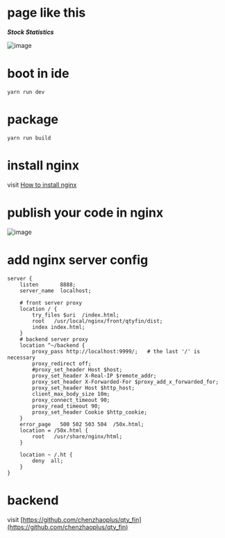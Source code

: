 # page like this
***Stock Statistics***

![image](http://note.youdao.com/yws/public/resource/635a3b759d31135cbd682b30242bbf8b/xmlnote/AB1E7810B61141E2AC875CFB34079CDB/26947)


# boot in ide
```
yarn run dev
```

# package
```
yarn run build
```


# install nginx 
visit [How to install nginx](https://github.com/chenzhaoplus/linux-scripts/tree/master/nginx)


# publish your code in nginx
![image](http://note.youdao.com/yws/public/resource/635a3b759d31135cbd682b30242bbf8b/xmlnote/754A23C9D13F4361BFD576EE2CC09BD9/26945)


# add nginx server config
```
server {
    listen       8888;
    server_name  localhost;
    
    # front server proxy
    location / {
        try_files $uri  /index.html;
        root   /usr/local/nginx/front/qtyfin/dist;
        index index.html; 
    }
    # backend server proxy
    location ^~/backend {
        proxy_pass http://localhost:9999/;   # the last '/' is necessary
        proxy_redirect off;
        #proxy_set_header Host $host;
        proxy_set_header X-Real-IP $remote_addr;             
        proxy_set_header X-Forwarded-For $proxy_add_x_forwarded_for;             
        proxy_set_header Host $http_host;         
        client_max_body_size 10m;
        proxy_connect_timeout 90;
        proxy_read_timeout 90;  
        proxy_set_header Cookie $http_cookie;
    }
    error_page   500 502 503 504  /50x.html;
    location = /50x.html {
        root   /usr/share/nginx/html;
    }
    
    location ~ /.ht {
        deny  all;
    }
}
```

# backend
visit [https://github.com/chenzhaoplus/qty_fin](https://github.com/chenzhaoplus/qty_fin)